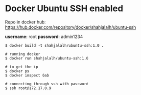 # Docker Ubuntu SSH enabled

Repo in docker hub: https://hub.docker.com/repository/docker/shahjalalh/ubuntu-ssh

**username**: root **password**: admin1234

```
$ docker build -t shahjalalh/ubuntu-ssh:1.0 .

# running docker
$ docker run shahjalalh/ubuntu-ssh:1.0

# to get the ip
$ docker ps
$ docker inspect 6ab

# connecting through ssh with password
$ ssh root@172.17.0.9
```
